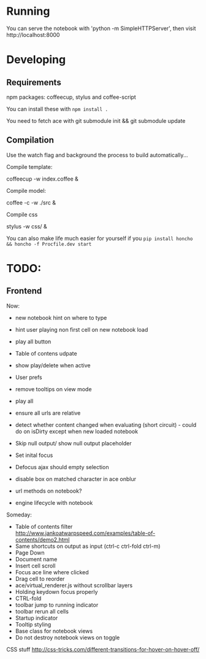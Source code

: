 Running
=======

You can serve the notebook with 'python -m SimpleHTTPServer', then visit http://localhost:8000


Developing
==========

Requirements
------------

npm packages: coffeecup, stylus and coffee-script

You can install these with `npm install .`

You need to fetch ace with git submodule init && git submodule update

Compilation
-----------

Use the watch flag and background the process to build automatically...

Compile template: 
  
  coffeecup -w index.coffee &

Compile model: 

  coffee -c -w ./src &

Compile css
  
  stylus -w css/ &
  

You can also make life much easier for yourself if you `pip install honcho && honcho -f Procfile.dev start`


TODO: 
=====

Frontend
--------

Now:

* new notebook hint on where to type
* hint user playing non first cell on new notebook load
* play all button
* Table of contens udpate
* show play/delete when active
* User prefs


* remove tooltips on view mode
* play all
* ensure all urls are relative
* detect whether content changed when evaluating (short circuit) - could do on isDirty except when
new loaded notebook 
* Skip null output/ show null output placeholder
* Set inital focus
* Defocus ajax should empty selection
* disable box on matched character in ace onblur
* url methods on notebook?
* engine lifecycle with notebook


Someday: 

* Table of contents filter  http://www.jankoatwarpspeed.com/examples/table-of-contents/demo2.html
* Same shortcuts on output as input (ctrl-c ctrl-fold ctrl-m)
* Page Down
* Document name
* Insert cell scroll
* Focus ace line where clicked
* Drag cell to reorder
* ace/virtual_renderer.js without scrollbar layers
* Holding keydown focus properly 
* CTRL-fold
* toolbar jump to running indicator
* toolbar rerun all cells
* Startup indicator
* Tooltip styling
* Base class for notebook views
* Do not destroy notebook views on toggle


CSS stuff http://css-tricks.com/different-transitions-for-hover-on-hover-off/

